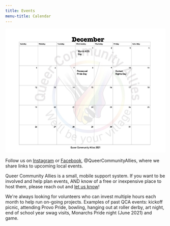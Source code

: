 ```yaml
---
title: Events
menu-title: Calendar
---
```


![this month's calendar](/files/calDec.jpg) 


Follow us on [Instagram](https://www.instagram.com/queercommunityallies/) or [Facebook](https://www.facebook.com/QueerCommunityAllies), @QueerCommunityAllies, where we share links to upcoming local events. 

Queer Community Allies is a small, mobile support system. If you want to be involved and help plan events, AND know of a free or inexpensive place to host them, please reach out and [let us know](/donate/#volunteer-board-of-directors)! 

We're always looking for volunteers who can invest multiple hours each month to help run on-going projects. Examples of past QCA events: kickoff picnic, attending Provo Pride, bowling, hanging out at roller derby, art night, end of school year swag visits, Monarchs Pride night (June 2021) and game. 
